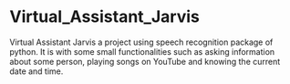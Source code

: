# Virtual_Assistant_Jarvis
Virtual Assistant Jarvis a project using speech recognition package of python. It is with some small functionalities such as asking information about some person, playing songs on YouTube and knowing the current date and time.
